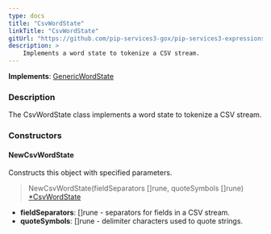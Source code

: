 ```yaml
---
type: docs
title: "CsvWordState"
linkTitle: "CsvWordState"
gitUrl: "https://github.com/pip-services3-gox/pip-services3-expressions-gox"
description: > 
    Implements a word state to tokenize a CSV stream.
---
```


**Implements**: [GenericWordState](../../tokenizers/generic/generic_word_state)

### Description

The CsvWordState class implements a word state to tokenize a CSV stream.

### Constructors

#### NewCsvWordState
Constructs this object with specified parameters.

> NewCsvWordState(fieldSeparators []rune, quoteSymbols []rune) [*CsvWordState]()

- **fieldSeparators**: []rune - separators for fields in a CSV stream.
- **quoteSymbols**: []rune - delimiter characters used to quote strings.
